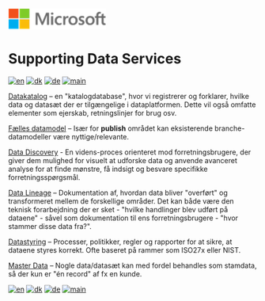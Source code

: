 ![microsoft](../images/microsoft.png)

# Supporting Data Services

[![en](https://img.shields.io/badge/lang-en-red.svg)](README.md)
[![dk](https://img.shields.io/badge/lang-da--dk-green.svg)](README-da.md)
[![de](https://img.shields.io/badge/lang-de-yellow.svg)](README-de.md)
[![main](https://img.shields.io/badge/main-document-blue.svg)](../README.md)

[Datakatalog](/Data_Catalog/DataCatalog-da.md) – en "katalogdatabase", hvor vi registrerer og forklarer, hvilke data og datasæt der er tilgængelige i dataplatformen. Dette vil også omfatte elementer som ejerskab, retningslinjer for brug osv.

[Fælles datamodel](Common_Data_Model/CommonDataModel-da.md) – Især for **publish** området kan eksisterende branche-datamodeller være nyttige/relevante. 

[Data Discovery](Data_Discovery/DataDicovery-da.md) - En videns-proces orienteret mod forretningsbrugere, der giver dem mulighed for visuelt at udforske data og anvende avanceret analyse for at finde mønstre, få indsigt og besvare specifikke forretningsspørgsmål.

[Data Lineage](Data_Lineage/DataLineage-da.md) – Dokumentation af, hvordan data bliver "overført" og transformeret mellem de forskellige områder. Det kan både være den teknisk forarbejdning der er sket - "hvilke handlinger blev udført på dataene" - såvel som dokumentation til ens forretningsbrugere - "hvor stammer disse data fra?".

[Datastyring](Data_Governance/DataGovernance-da.md) – Processer, politikker, regler og rapporter for at sikre, at dataene styres korrekt. Ofte baseret på rammer som ISO27x eller NIST.

[Master Data](Master_Data/MasterData-da.md) – Nogle data/datasæt kan med fordel behandles som stamdata, så der kun er "én record" af fx en kunde.

[![en](https://img.shields.io/badge/lang-en-red.svg)](README.md)
[![dk](https://img.shields.io/badge/lang-da--dk-green.svg)](README-da.md)
[![de](https://img.shields.io/badge/lang-de-yellow.svg)](README-de.md)
[![main](https://img.shields.io/badge/main-document-blue.svg)](../README.md)